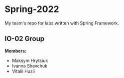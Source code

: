 # Spring-2022
My team's repo for labs written with Spring Framework.
## IO-02 Group


**Members:**
* Maksym Hrytsiuk
* Ivanna Shevchuk
* Vitalii Huzii

